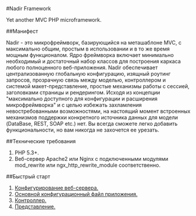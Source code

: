 #Nadir Framework

Yet another MVC PHP microframework.

##Манифест

Nadir - это микрофреймворк, базирующийся на меташаблоне MVC, с максимально общим, 
простым в использовании и в то же время мощным функционалом. Ядро фреймворка 
включает минимально необходимый и достаточный набор классов  для построения каркаса 
любого полноценного веб-приложения. Nadir обеспечивает централизованную глобальную 
конфигурацию, изящный роутинг запросов, прозрачную связь между моделью, 
контроллером и системой макет-представление, простые механизмы работы с сессией, 
заголовками страницы и рендерингом. Исходя из концепции "максимально доступного 
для конфигурации и расширения микрофреймворка" и с целью избежать захламления 
невостребованными возможностями, на настоящий момент встроенных механизмов 
поддержки конкретного источника данных для модели (DataBase, REST, SOAP etc.) нет. 
Вы всегда сможете легко добавить функциональности, но вам никогда не захочется 
ее урезать.


##Технические требования

1. PHP 5.3+.
2. Веб-сервер Apache2 или Nginx с подключенными модулями mod_rewrite или 
ngx_http_rewrite_module соответственно.

##Быстрый старт

1. [Конфигурирование веб-сервера.]
2. [Основной конфигурационный файл приложения.]
4. [Контроллер.]
5. [Представление.]

[Конфигурирование веб-сервера.]:https://github.com/selikhovleonid/nadir/blob/master/docs/webserver.markdown
[Основной конфигурационный файл приложения.]:https://github.com/selikhovleonid/nadir/blob/master/docs/mainconfig.markdown
[Контроллер.]:https://github.com/selikhovleonid/nadir/blob/master/docs/controller.markdown
[Представление.]:https://github.com/selikhovleonid/nadir/blob/master/docs/view.markdown